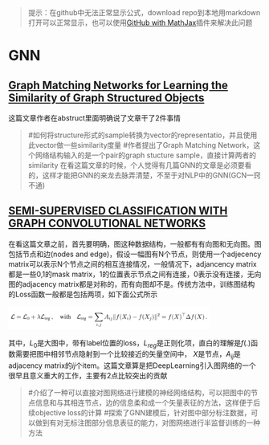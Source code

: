 <head>
    <script src="https://cdn.mathjax.org/mathjax/latest/MathJax.js?config=TeX-AMS-MML_HTMLorMML" type="text/javascript"></script>
    <script type="text/x-mathjax-config">
        MathJax.Hub.Config({
            tex2jax: {
            skipTags: ['script', 'noscript', 'style', 'textarea', 'pre'],
            inlineMath: [['$','$']]
            }
        });
    </script>
</head>


>提示：在github中无法正常显示公式，download repo到本地用markdown打开可以正常显示，也可以使用[GitHub with MathJax](https://chrome.google.com/webstore/detail/mathjax-plugin-for-github/ioemnmodlmafdkllaclgeombjnmnbima/related)插件来解决此问题

# GNN
## [Graph Matching Networks for Learning the Similarity of Graph Structured Objects](https://arxiv.org/pdf/1904.12787.pdf)
这篇文章作者在abstruct里面明确说了文章干了2件事情
> #如何将structure形式的sample转换为vector的representatio，并且使用此vector做一些similarity度量
> #作者提出了Graph Matching Network，这个网络结构输入的是一个pair的graph stucture sample，直接计算两者的similarity 
在看这篇文章的时候，个人觉得有几篇GNN的文章是必须要看的，这样才能把GNN的来龙去脉弄清楚，不至于对NLP中的GNN(GCN一窍不通)
## [SEMI-SUPERVISED CLASSIFICATION WITH GRAPH CONVOLUTIONAL NETWORKS](https://openreview.net/pdf?id=SJU4ayYgl)
在看这篇文章之前，首先要明确，图这种数据结构，一般都有有向图和无向图。图包括节点和边(nodes and edge)，假设一幅图有N个节点，则使用一个adjecency matrix可以表示N个节点之间的相互连接情况，一般情况下，adjancency matrix都是一些0,1的mask matrix，1的位置表示节点之间有连接，0表示没有连接，无向图的adjacency matrix都是对称的，而有向图却不是。传统方法中，训练图结构的Loss函数一般都是包括两项，如下面公式所示

<img src="./figures/gnn_fig1.jpg" width="400">

其中，$L_0$是大图中，带有label位置的loss，$L_{reg}$是正则化项，直白的理解是$f(.)$函数需要把图中相邻节点隐射到一个比较接近的矢量空间中， $X$是节点，$A_{ij}$是adjacency matrix的$i$$j$个item。这篇文章算是把DeepLearning引入图网络的一个很早且意义重大的工作，主要有2点比较突出的贡献
> #介绍了一种可以直接对图网络进行建模的神经网络结构，可以把图中的节点信息和与其相连节点，边的信息柔和成一个矢量表征的方法，这样便于后续objective loss的计算
> #探索了GNN建模后，针对图中部分标注数据，可以做到有对无标注图部分信息表征的能力，对图网络进行半监督训练的一种方法